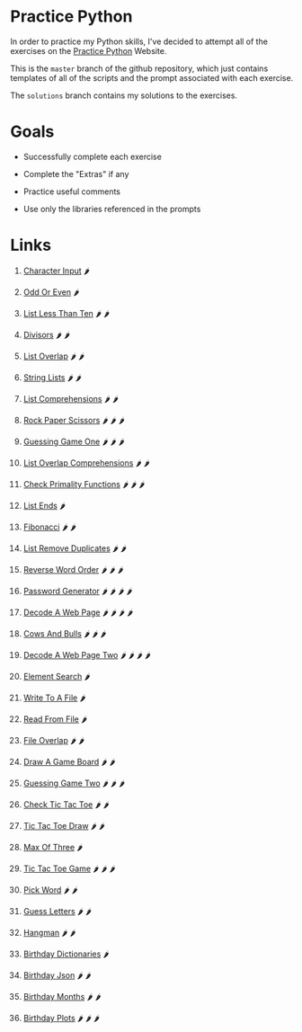 # Practice Python

In order to practice my Python skills, I've decided to attempt all of the exercises on the [Practice Python](https://www.practicepython.org/) Website.

This is the `master` branch of the github repository, which just contains templates of all of the scripts and the prompt associated with each exercise.

The `solutions` branch contains my solutions to the exercises.

# Goals

- Successfully complete each exercise 

- Complete the "Extras" if any

- Practice useful comments

- Use only the libraries referenced in the prompts

# Links

1. [Character Input](01_character_input.py) :hot_pepper:

2. [Odd Or Even](02_odd_or_even.py) :hot_pepper:

3. [List Less Than Ten](03_list_less_than_ten.py) :hot_pepper: :hot_pepper:

4. [Divisors](04_divisors.py) :hot_pepper: :hot_pepper:

5. [List Overlap](05_list_overlap.py) :hot_pepper: :hot_pepper:

6. [String Lists](06_string_lists.py) :hot_pepper: :hot_pepper:

7. [List Comprehensions](07_list_comprehensions.py) :hot_pepper: :hot_pepper:

8. [Rock Paper Scissors](08_rock_paper_scissors.py) :hot_pepper: :hot_pepper: :hot_pepper:

9. [Guessing Game One](09_guessing_game_one.py) :hot_pepper: :hot_pepper: :hot_pepper:

10. [List Overlap Comprehensions](10_list_overlap_comprehensions.py) :hot_pepper: :hot_pepper:

11. [Check Primality Functions](11_check_primality_functions.py) :hot_pepper: :hot_pepper: :hot_pepper:

12. [List Ends](12_list_ends.py) :hot_pepper:

13. [Fibonacci](13_fibonacci.py) :hot_pepper: :hot_pepper:

14. [List Remove Duplicates](14_list_remove_duplicates.py) :hot_pepper: :hot_pepper:

15. [Reverse Word Order](15_reverse_word_order.py) :hot_pepper: :hot_pepper: :hot_pepper:

16. [Password Generator](16_password_generator.py) :hot_pepper: :hot_pepper: :hot_pepper: :hot_pepper:

17. [Decode A Web Page](17_code_a_web_page.py) :hot_pepper: :hot_pepper: :hot_pepper: :hot_pepper:

18. [Cows And Bulls](18_cows_and_bulls.py) :hot_pepper: :hot_pepper: :hot_pepper:

19. [Decode A Web Page Two](19_decode_a_web_page_two.py) :hot_pepper: :hot_pepper: :hot_pepper: :hot_pepper:

20. [Element Search](20_element_search.py) :hot_pepper:

21. [Write To A File](21_write_to_a_file.py) :hot_pepper:

22. [Read From File](22_read_from_file.py) :hot_pepper:

23. [File Overlap](23_file_overlap.py) :hot_pepper: :hot_pepper:

24. [Draw A Game Board](24_draw_a_game_board.py) :hot_pepper: :hot_pepper:

25. [Guessing Game Two](25_guessing_game_two.py) :hot_pepper: :hot_pepper: :hot_pepper:

26. [Check Tic Tac Toe](26_check_tic_tac_toe.py) :hot_pepper: :hot_pepper:

27. [Tic Tac Toe Draw](27_tic_tac_toe_draw.py) :hot_pepper: :hot_pepper:

28. [Max Of Three](28_max_of_three.py) :hot_pepper:

29. [Tic Tac Toe Game](29_tic_tac_toe_game.py) :hot_pepper: :hot_pepper: :hot_pepper:

30. [Pick Word](30_pick_word.py) :hot_pepper: :hot_pepper:

31. [Guess Letters](31_guess_letters.py) :hot_pepper: :hot_pepper:

32. [Hangman](32_hangman.py) :hot_pepper: :hot_pepper:

33. [Birthday Dictionaries](33_birthday_dictionaries.py) :hot_pepper:

34. [Birthday Json](34_birthday_json.py) :hot_pepper: :hot_pepper:

35. [Birthday Months](35_birthday_months.py) :hot_pepper: :hot_pepper:

36. [Birthday Plots](36_birthday_plots.py) :hot_pepper: :hot_pepper: :hot_pepper:
